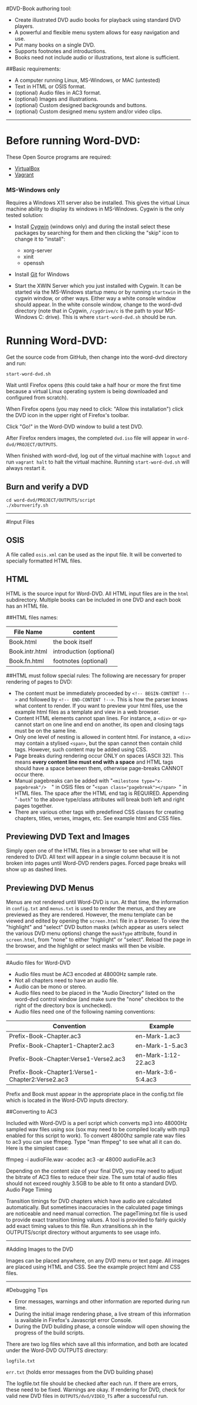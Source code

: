 #DVD-Book authoring tool:
* Create illustrated DVD audio books for playback using standard DVD 
players.
* A powerful and flexible menu system allows for easy navigation and 
use.
* Put many books on a single DVD.
* Supports footnotes and introductions.
* Books need not include audio or illustrations, text alone is 
sufficient. 

##Basic requirements:
* A computer running Linux, MS-Windows, or MAC (untested)
* Text in HTML or OSIS format.
* (optional) Audio files in AC3 format.
* (optional) Images and illustrations.
* (optional) Custom designed backgrounds and buttons.
* (optional) Custom designed menu system and/or video clips. 

-----

# Before running Word-DVD:
These Open Source programs are required:

* [VirtualBox](https://www.virtualbox.org/wiki/Downloads)
* [Vagrant](https://www.vagrantup.com/downloads.html)

### MS-Windows only
Requires a Windows X11 server also be installed. This gives the virtual 
Linux machine ability to display its windows in MS-Windows. Cygwin is 
the only tested solution:

* Install [Cygwin](https://cygwin.com/install.html) (windows only) and 
during the install select these packages by searching for them and then
clicking the "skip" icon to change it to "install":

    * xorg-server
    * xinit
    * openssh
    
* Install [Git](http://git-scm.com/downloads) for Windows
    
* Start the XWIN Server which you just installed with Cygwin. It can be
started via the MS-Windows startup menu or by running `startxwin` in the 
cygwin window, or other ways. Either way a white console window should 
appear. In the white console window, change to the word-dvd directory 
(note that in Cygwin, `/cygdrive/c` is the path to your MS-Windows C: 
drive). This is where `start-word-dvd.sh` should be run.

# Running Word-DVD:
Get the source code from GitHub, then change into the word-dvd directory 
and run:

`start-word-dvd.sh`

Wait until Firefox opens (this could take a half hour or more the first
time because a virtual Linux operating system is being downloaded and 
configured from scratch).

When Firefox opens (you may need to click: "Allow this installation") 
click the DVD icon in the upper right of Firefox's toolbar.

Click "Go!" in the Word-DVD window to build a test DVD.

After Firefox renders images, the completed `dvd.iso` file will appear in 
`word-dvd/PROJECT/OUTPUTS`.

When finished with word-dvd, log out of the virtual machine with `logout` 
and run `vagrant halt` to halt the virtual machine. Running 
`start-word-dvd.sh` will always restart it.

## Burn and verify a DVD

    cd word-dvd/PROJECT/OUTPUTS/script
    ./xburnverify.sh

-----

#Input Files

## OSIS
A file called `osis.xml` can be used as the input file. It will be 
converted to specially formatted HTML files.

## HTML
HTML is the source input for Word-DVD. All HTML input files are in the 
`html` subdirectory. Multiple books can be included in one DVD and each 
book has an HTML file.

##HTML files names:

| File Name | content |
|--------------------|-----------------|
| Book.html | the book itself |
| Book.intr.html | introduction (optional) |
| Book.fn.html | footnotes (optional) |

##HTML must follow special rules:
The following are necessary for proper rendering of pages to DVD:

* The content must be immediately proceeded by `<!-- BEGIN-CONTENT !-->` 
and followed by `<!-- END-CONTENT !-->`. This is how the parser knows 
what content to render. If you want to preview your html files, use the 
example html files as a template and view in a web browser.
* Content HTML elements cannot span lines. For instance, a `<div>` or 
`<p>` cannot start on one line and end on another, its open and closing 
tags must be on the same line.
* Only one level of nesting is allowed in content html. For instance, 
a `<div>` may contain a stylised `<span>`, but the span cannot then 
contain child tags. However, such content may be added using CSS.
* Page breaks during rendering occur ONLY on spaces (ASCII 32). This 
means **every content line must end with a space** and HTML tags should 
have a space between them, otherwise page-breaks CANNOT occur there.
* Manual pagebreaks can be added with "`<milestone type="x-pagebreak"/> 
`" in OSIS files or "`<span class="pagebreak"></span> `" in HTML files. 
The space after the HTML end tag is REQUIRED. Appending "`-both`" to the 
above type/class attributes will break both left and right pages 
together.
* There are various other tags with predefined CSS classes for creating 
chapters, titles, verses, images, etc. See example html and CSS files.

## Previewing DVD Text and Images
Simply open one of the HTML files in a browser to see what will be 
rendered to DVD. All text will appear in a single column because it is 
not broken into pages until Word-DVD renders pages. Forced page breaks 
will show up as dashed lines.

## Previewing DVD Menus
Menus are not rendered until Word-DVD is run. At that time, the 
information in `config.txt` and `menus.txt` is used to render the menus, 
and they are previewed as they are rendered. However, the menu template 
can be viewed and edited by opening the `screen.html` file in a browser. 
To view the "highlight" and "select" DVD button masks (which appear as 
users select the various DVD menu options) change the `maskType` 
attribute, found in `screen.html`, from "none" to either "highlight" or 
"select". Reload the page in the browser, and the highlight or select 
masks will then be visible.

-----

#Audio files for Word-DVD

* Audio files must be AC3 encoded at 48000Hz sample rate.
* Not all chapters need to have an audio file.
* Audio can be mono or stereo.
* Audio files need to be placed in the "Audio Directory" listed on the 
word-dvd control window (and make sure the "none" checkbox to the right 
of the directory box is unchecked).
* Audio files need one of the following naming conventions: 

|Convention|Example|
|----------|-------|
|Prefix-Book-Chapter.ac3|en-Mark-1.ac3|
|Prefix-Book-Chapter1-Chapter2.ac3|en-Mark-1-5.ac3|
|Prefix-Book-Chapter:Verse1-Verse2.ac3|en-Mark-1:12-22.ac3|
|Prefix-Book-Chapter1:Verse1-Chapter2:Verse2.ac3|en-Mark-3:6-5:4.ac3|

Prefix and Book must appear in the appropriate place in the config.txt 
file which is located in the Word-DVD inputs directory.

##Converting to AC3

Included with Word-DVD is a perl script which converts mp3 into 48000Hz 
sampled wav files using sox (sox may need to be compiled locally with 
mp3 enabled for this script to work). To convert 48000hz sample rate wav 
files to ac3 you can use ffmpeg. Type "man ffmpeg" to see what all it 
can do. Here is the simplest case:

ffmpeg -i audioFile.wav -acodec ac3 -ar 48000 audioFile.ac3

Depending on the content size of your final DVD, you may need to adjust 
the bitrate of AC3 files to reduce their size. The sum total of audio 
files should not exceed roughly 3.5GB to be able to fit onto a standard 
DVD.
Audio Page Timing

Transition timings for DVD chapters which have audio are calculated 
automatically. But sometimes inaccuracies in the calculated page timings 
are noticeable and need manual correction. The pageTiming.txt file is 
used to provide exact transition timing values. A tool is provided to 
fairly quickly add exact timing values to this file. Run xtransitions.sh 
in the OUTPUTS/script directory without arguments to see usage info.

-----

#Adding Images to the DVD

Images can be placed anywhere, on any DVD menu or text page. All images 
are placed using HTML and CSS. See the example project html and CSS files. 

-----

#Debugging Tips

* Error messages, warnings and other information are reported during run 
time.
* During the initial image rendering phase, a live stream of this 
information is available in Firefox's Javascript error Console.
* During the DVD building phase, a console window will open showing the 
progress of the build scripts.


There are two log files which save all this information, and both are 
located under the Word-DVD OUTPUTS directory:

`logfile.txt`

`err.txt` (holds error messages from the DVD building phase) 

The logfile.txt file should be checked after each run. If there are 
errors, these need to be fixed. Warnings are okay. If rendering for DVD, 
check for valid new DVD files in `OUTPUTS/dvd/VIDEO_TS` after a 
successful run. 
